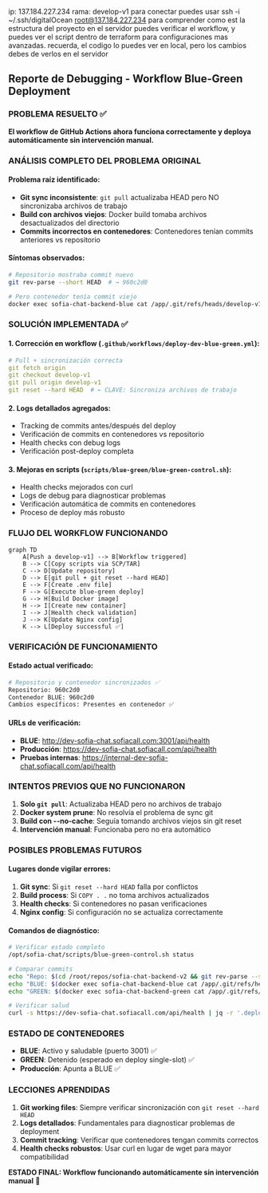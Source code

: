 ip: 137.184.227.234
rama: develop-v1
para conectar puedes usar
ssh -i ~/.ssh/digitalOcean root@137.184.227.234
para comprender como est la estructura del proyecto en el servidor puedes verificar el workflow, y puedes ver el script dentro de terraform para configuraciones mas avanzadas.
recuerda, el codigo lo puedes ver en local, pero los cambios debes de verlos en el servidor

## Reporte de Debugging - Workflow Blue-Green Deployment

### PROBLEMA RESUELTO ✅

**El workflow de GitHub Actions ahora funciona correctamente y deploya automáticamente sin intervención manual.**

### ANÁLISIS COMPLETO DEL PROBLEMA ORIGINAL

#### Problema raíz identificado:
- **Git sync inconsistente**: `git pull` actualizaba HEAD pero NO sincronizaba archivos de trabajo
- **Build con archivos viejos**: Docker build tomaba archivos desactualizados del directorio
- **Commits incorrectos en contenedores**: Contenedores tenían commits anteriores vs repositorio

#### Síntomas observados:
```bash
# Repositorio mostraba commit nuevo
git rev-parse --short HEAD  # → 960c2d0

# Pero contenedor tenía commit viejo  
docker exec sofia-chat-backend-blue cat /app/.git/refs/heads/develop-v1 | cut -c1-7  # → c29a4e2
```

### SOLUCIÓN IMPLEMENTADA ✅

#### 1. **Corrección en workflow** (`.github/workflows/deploy-dev-blue-green.yml`):
```yaml
# Pull + sincronización correcta
git fetch origin
git checkout develop-v1
git pull origin develop-v1
git reset --hard HEAD  # ← CLAVE: Sincroniza archivos de trabajo
```

#### 2. **Logs detallados agregados**:
- Tracking de commits antes/después del deploy
- Verificación de commits en contenedores vs repositorio
- Health checks con debug logs
- Verificación post-deploy completa

#### 3. **Mejoras en scripts** (`scripts/blue-green/blue-green-control.sh`):
- Health checks mejorados con curl
- Logs de debug para diagnosticar problemas
- Verificación automática de commits en contenedores
- Proceso de deploy más robusto

### FLUJO DEL WORKFLOW FUNCIONANDO

```mermaid
graph TD
    A[Push a develop-v1] --> B[Workflow triggered]
    B --> C[Copy scripts via SCP/TAR]
    C --> D[Update repository]
    D --> E[git pull + git reset --hard HEAD]
    E --> F[Create .env file]
    F --> G[Execute blue-green deploy]
    G --> H[Build Docker image]
    H --> I[Create new container]
    I --> J[Health check validation]
    J --> K[Update Nginx config]
    K --> L[Deploy successful ✅]
```

### VERIFICACIÓN DE FUNCIONAMIENTO

#### Estado actual verificado:
```bash
# Repositorio y contenedor sincronizados ✅
Repositorio: 960c2d0
Contenedor BLUE: 960c2d0
Cambios específicos: Presentes en contenedor ✅
```

#### URLs de verificación:
- **BLUE**: http://dev-sofia-chat.sofiacall.com:3001/api/health
- **Producción**: https://dev-sofia-chat.sofiacall.com/api/health
- **Pruebas internas**: https://internal-dev-sofia-chat.sofiacall.com/api/health

### INTENTOS PREVIOS QUE NO FUNCIONARON

1. **Solo `git pull`**: Actualizaba HEAD pero no archivos de trabajo
2. **Docker system prune**: No resolvía el problema de sync git
3. **Build con --no-cache**: Seguía tomando archivos viejos sin git reset
4. **Intervención manual**: Funcionaba pero no era automático

### POSIBLES PROBLEMAS FUTUROS

#### Lugares donde vigilar errores:
1. **Git sync**: Si `git reset --hard HEAD` falla por conflictos
2. **Build process**: Si `COPY . .` no toma archivos actualizados
3. **Health checks**: Si contenedores no pasan verificaciones
4. **Nginx config**: Si configuración no se actualiza correctamente

#### Comandos de diagnóstico:
```bash
# Verificar estado completo
/opt/sofia-chat/scripts/blue-green-control.sh status

# Comparar commits
echo "Repo: $(cd /root/repos/sofia-chat-backend-v2 && git rev-parse --short HEAD)"
echo "BLUE: $(docker exec sofia-chat-backend-blue cat /app/.git/refs/heads/develop-v1 | cut -c1-7)"
echo "GREEN: $(docker exec sofia-chat-backend-green cat /app/.git/refs/heads/develop-v1 | cut -c1-7 2>/dev/null || echo 'N/A')"

# Verificar salud
curl -s https://dev-sofia-chat.sofiacall.com/api/health | jq -r '.deployment'
```

### ESTADO DE CONTENEDORES

- **BLUE**: Activo y saludable (puerto 3001) ✅
- **GREEN**: Detenido (esperado en deploy single-slot) ✅  
- **Producción**: Apunta a BLUE ✅

### LECCIONES APRENDIDAS

1. **Git working files**: Siempre verificar sincronización con `git reset --hard HEAD`
2. **Logs detallados**: Fundamentales para diagnosticar problemas de deployment
3. **Commit tracking**: Verificar que contenedores tengan commits correctos
4. **Health checks robustos**: Usar curl en lugar de wget para mayor compatibilidad

**ESTADO FINAL: Workflow funcionando automáticamente sin intervención manual** 🎉